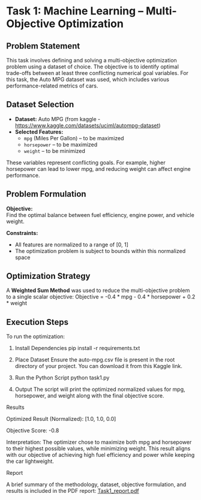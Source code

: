 # Task 1: Machine Learning – Multi-Objective Optimization

## Problem Statement

This task involves defining and solving a multi-objective optimization problem using a dataset of choice. The objective is to identify optimal trade-offs between at least three conflicting numerical goal variables. For this task, the Auto MPG dataset was used, which includes various performance-related metrics of cars.

## Dataset Selection

- **Dataset:** Auto MPG (from kaggle - https://www.kaggle.com/datasets/uciml/autompg-dataset)
- **Selected Features:**
  - `mpg` (Miles Per Gallon) – to be maximized
  - `horsepower` – to be maximized
  - `weight` – to be minimized

These variables represent conflicting goals. For example, higher horsepower can lead to lower mpg, and reducing weight can affect engine performance.

## Problem Formulation

**Objective:**  
Find the optimal balance between fuel efficiency, engine power, and vehicle weight.

**Constraints:**  
- All features are normalized to a range of [0, 1]
- The optimization problem is subject to bounds within this normalized space

## Optimization Strategy

A **Weighted Sum Method** was used to reduce the multi-objective problem to a single scalar objective: Objective = -0.4 * mpg - 0.4 * horsepower + 0.2 * weight


## Execution Steps

To run the optimization:

1. Install Dependencies
pip install -r requirements.txt

2. Place Dataset
Ensure the auto-mpg.csv file is present in the root directory of your project. You can download it from this Kaggle link.

3. Run the Python Script
python task1.py

4. Output
The script will print the optimized normalized values for mpg, horsepower, and weight along with the final objective score.

Results

Optimized Result (Normalized):  [1.0, 1.0, 0.0]

Objective Score:  -0.8

Interpretation:  The optimizer chose to maximize both mpg and horsepower to their highest possible values, while minimizing weight. This result aligns with our objective of achieving high fuel efficiency and power while keeping the car lightweight.

Report

A brief summary of the methodology, dataset, objective formulation, and results is included in the PDF report:
[Task1_report.pdf](https://github.com/user-attachments/files/20961055/Task1_report.pdf)


